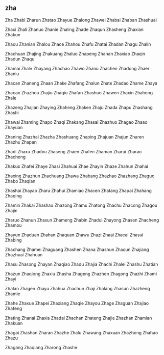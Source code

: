 zha
---

Zha Zhabi Zharun Zhatao Zhayue Zhalong Zhawei Zhabai Zhaban Zhashuai

Zhaxi Zhali Zhanuo Zhanie Zhaling Zhade Zhaqun Zhasheng Zhaxian Zhakun

Zhaou Zhanian Zhalou Zhace Zhahou Zhafu Zhatai Zhadan Zhagu Zhalin

Zhachuan Zhajing Zhakuang Zhaluo Zhapeng Zhanan Zhaxiao Zhaqin Zhadun Zhaqu

Zhamai Zhalv Zhayang Zhachao Zhawo Zhanu Zhachen Zhadong Zhaer Zhaniu

Zhacan Zhaneng Zhaan Zhake Zhafang Zhalun Zhate Zhadao Zhame Zhaya

Zhacao Zhazhou Zhajiu Zhaqiu Zhafan Zhashuo Zhawen Zhaxin Zhahong Zhale

Zhazeng Zhajian Zhaying Zhaheng Zhaken Zhaju Zhada Zhapu Zhashang Zhashi

Zhawai Zhaming Zhapo Zhaqi Zhakang Zhasai Zhazhuo Zhagao Zhaao Zhayuan

Zhaning Zhazhai Zhazha Zhashuang Zhaping Zhajuan Zhajun Zharen Zhazhu Zhapan

Zhadi Zhaxu Zhadou Zhaseng Zhaen Zhafen Zhaman Zharui Zharao Zhachong

Zhakuo Zhafei Zhaye Zhasi Zhahuai Zhae Zhayin Zhaze Zhahun Zhahai

Zhaxing Zhazhun Zhachuang Zhawa Zhabang Zhazhao Zhazhang Zhaguo Zhabo   Zhaqian

Zhashai Zhayao Zharu Zhahui Zhamiao Zhacen Zhatang Zhapai Zhahang Zhaqing

Zhamin Zhakai Zhashao Zhazong Zhamu Zhatong Zhachu Zhacong Zhagou Zhajin

Zharuo Zhanun Zhaxun Zhameng Zhabin Zhadui Zhayong Zhasen Zhacheng Zhamou

Zhayun Zhaduan Zhahan Zhaquan Zhawu Zhazi Zhaai Zhacai Zhasui Zhabing

Zhachang Zhamei Zhaguang Zhashen Zhana Zhashun Zhacun Zhajiang Zhazhuai Zhahuan

Zhasu Zhasong Zhayan Zhaqiao Zhadu Zhajia Zhachi Zhalei Zhashu Zhatian

Zhazun Zhaqiong Zhaxiu Zhasha Zhageng Zhazhen Zhagong Zhazhi Zhami Zhayi

Zhalan Zhagen Zhayu Zhahua Zhachun Zhaji Zhalang Zhasun Zhazheng Zhamie

Zhahe Zhaxue Zhapei Zhaxiang Zhaqie Zhayou Zhage Zhaguan Zhajiao Zhafeng

Zhating Zhanai Zhaxia Zhadai Zhachan Zhateng Zhajie Zhazhan Zhamian Zhakuan

Zhagai Zhashan Zharan Zhazhe Zhalu Zhawang Zhaxuan Zhazhong Zhahao Zhazu

Zhagang Zhaqiang Zharong Zhashe 
